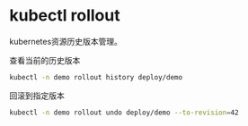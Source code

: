 # kubectl rollout

kubernetes资源历史版本管理。

查看当前的历史版本

```bash
kubectl -n demo rollout history deploy/demo
```

回滚到指定版本

```bash
kubectl -n demo rollout undo deploy/demo --to-revision=42
```